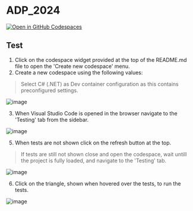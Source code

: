 # ADP_2024

[![Open in GitHub Codespaces](https://github.com/codespaces/badge.svg)](https://codespaces.new/GeoBouwmeester/ADP_2024)

## Test

1. Click on the codespace widget provided at the top of the README.md file to open the 'Create new codespace' menu.
2. Create a new codespace using the following values:
> Select C# (.NET) as Dev container configuration as this contains preconfigured settings.

![image](https://github.com/user-attachments/assets/33565ffa-1a96-40e7-a515-f130ad46665c)

3. When Visual Studio Code is opened in the browser navigate to the 'Testing' tab from the sidebar.

![image](https://github.com/user-attachments/assets/11385b34-df6d-49fa-ac94-6d97e0d3d197)

5. When tests are not shown click on the refresh button at the top.

> If tests are still not shown close and open the codespace, wait untill the project is fully loaded, and navigate to the 'Testing' tab.

![image](https://github.com/user-attachments/assets/9a3b4743-0a5c-497a-9304-64fc2af113ff)

6. Click on the triangle, shown when hovered over the tests, to run the tests.

![image](https://github.com/user-attachments/assets/98cecabd-2cf8-41f8-9b97-0255fa0c03c5)
